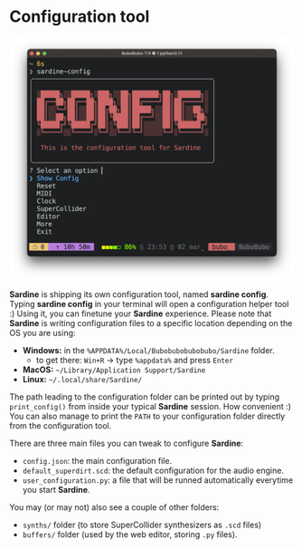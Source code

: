 # Configuration tool

![img](sardine_config.png)

**Sardine** is shipping its own configuration tool, named **sardine config**. Typing **sardine config** in your terminal will open a configuration helper tool :) Using it, you can finetune your **Sardine** experience. 
Please note that **Sardine** is writing configuration files to a specific location depending 
on the OS you are using:

-   **Windows:** in the `%APPDATA%/Local/Bubobubobubobubo/Sardine` folder.
    - to get there: `Win+R` -> type `%appdata%` and press `Enter`
-   **MacOS:** `~/Library/Application Support/Sardine`
-   **Linux:** `~/.local/share/Sardine/`

The path leading to the configuration folder can be printed out by typing 
`print_config()` from inside your typical **Sardine** session. 
How convenient :) You can also manage to print the `PATH` to your configuration
folder directly from the configuration tool.

There are three main files you can tweak to configure **Sardine**:

-   `config.json`: the main configuration file.
-   `default_superdirt.scd`: the default configuration for the audio engine.
-   `user_configuration.py`: a file that will be runned automatically everytime you start **Sardine**.

You may (or may not) also see a couple of other folders:
- `synths/` folder (to store SuperCollider synthesizers as `.scd` files)
- `buffers/` folder (used by the web editor, storing `.py` files).
